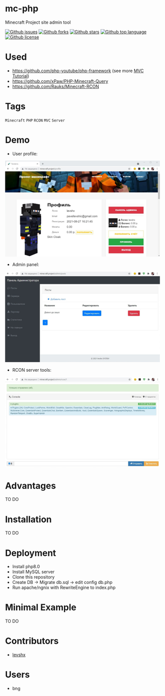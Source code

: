 # mc-php

<!-- # Short Description -->

Minecraft Project site admin tool

<!-- # Badges -->

[![Github issues](https://img.shields.io/github/issues/levshx/mc-php)](https://github.com/levshx/mc-php/issues)
[![Github forks](https://img.shields.io/github/forks/levshx/mc-php)](https://github.com/levshx/mc-php/network/members)
[![Github stars](https://img.shields.io/github/stars/levshx/mc-php)](https://github.com/levshx/mc-php/stargazers)
[![Github top language](https://img.shields.io/github/languages/top/levshx/mc-php)](https://github.com/levshx/mc-php/)
[![Github license](https://img.shields.io/github/license/levshx/mc-php)](https://github.com/levshx/mc-php/)

# Used
 * https://github.com/php-youtube/php-framework (see more [MVC Tutorial](https://youtube.com/playlist?list=PLB8wmVoWIIx6yflr2Pf3jcRi-DtWi3xmk "youtube"))
 * https://github.com/xPaw/PHP-Minecraft-Query
 * https://github.com/Rauks/Minecraft-RCON

# Tags

`Minecraft` `PHP` `RCON` `MVC` `Server`

# Demo
 * User profile:

 ![Demo](resources/file-0.jpeg)

 * Admin panel:

![Demo](resources/file-1.jpeg)

 * RCON server tools:

![Demo](resources/file-2.jpeg)


# Advantages

TO DO

# Installation

TO DO

# Deployment

 * Install php8.0
 * Install MySQL server
 * Clone this repository 
 * Create DB -> Migrate db.sql -> edit config db.php
 * Run apache/ngnix with RewriteEngine to index.php

# Minimal Example

TO DO

# Contributors

- [levshx](https://github.com/levshx)

# Users

- bng

<!-- CREATED_BY_LEADYOU_README_GENERATOR -->
